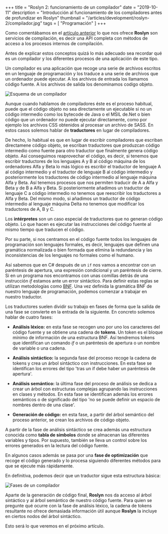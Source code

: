 +++
title = "Roslyn 2: funcionamiento de un compilador"
date = "2019-10-11"
description = "Introducción al funcionamiento de los compiladores antes de profundizar en Roslyn"
thumbnail = "/articles/development/roslyn-2/compilador.jpg"
tags = [ "Programación" ]
+++

Como comentábamos en el [artículo anterior](/blog/articles/development/roslyn-1/roslyn-1) lo que nos ofrece 
**Roslyn** son servicios de compilación, es decir una API completa con métodos de acceso a los procesos internos de compilación.

Antes de explicar estos conceptos quizá lo más adecuado sea recordar qué es un compilador y los diferentes 
procesos de una aplicación de este tipo.

Un compilador es una aplicación que recoge una serie de archivos escritos en un lenguaje de programación y 
los traduce a una serie de archivos que un ordenador puede ejecutar. A los archivos de entrada los llamamos 
código fuente. A los archivos de salida los denominamos codigo objeto.

![Esquema de un compilador](/blog/articles/development/roslyn-2/compilador.jpg "Esquema de un compilador")

Aunque cuando hablamos de compiladores éste es el proceso habitual, puede que el código objeto no sea directamente 
un ejecutable si no un código intermedio como los bytecode de Java o el MSIL de.Net o bien código que un ordenador 
no puede ejecutar directamente, como por ejemplo los archivos CSS obtenidos al procesar un archivo de SASS. En estos 
casos solemos hablar de **traductores** en lugar de compiladores.

De hecho, lo habitual es que en lugar de escribir compiladores que escriban directamene código objeto, se escriban traductores 
que produzcan código intermedio como fuente para otro traductor que finalmente genera código objeto. Así conseguimos reaprovechar 
el código, es decir, si tenemos que escribir traductores de los lenguajes A y B al código máquina de los ordenadores Alfa y Beta 
lo más lógico es escribir el traductor de lenguaje A al código intermedio y el traductor de lenguaje B al código intermedio y 
posteriormente los traductores de código intermedio al lenguaje máquina Alfa y Beta. Así tenemos procesos que nos permiten 
traducir de A a Alfa y Beta y de B a Alfa y Beta. Si posteriormente añadimos un traductor de lenguaje C a código intermedio 
no tenemos que reescribir los traductores a Alfa y Beta. Del mismo modo, si añadimos un traductor de código intermedio al 
lenguaje máquina Delta no tenemos que modificar los traductores de A, B y C.

Los **intérpretes** son un caso especial de traductores que no generan código objeto. Lo que hacen es ejecutar las instrucciones 
del código fuente al mismo tiempo que traducen el código.

Por su parte, si nos centramos en el código fuente todos los lenguajes de programación son lenguajes formales, es decir, 
lenguajes que definen una gramática normalizada o bien formada que elimina la redundancia y las inconsistencias de los 
lenguajes no formales como el humano. 

Así sabemos que en C# después de un `if` nos vamos a encontrar con un paréntesis de apertura, una expresión condicional 
y un paréntesis de cierre. Si en un programa nos encontramos con unas comillas detrás de una instrucción *if* estamos 
ante un error sintáctico. Para definir estas reglas se utilizan metodologías como 
[BNF](https://en.wikipedia.org/wiki/Backus%E2%80%93Naur_Form). Una vez definida la gramática 
BNF de nuestro lenguaje de programación, podemos comenzar a trabajar en nuestro traductor.

Los traductores suelen dividir su trabajo en fases de forma que la salida de una fase se convierte en la entrada de la 
siguiente. En concreto solemos hablar de cuatro fases:

* **Análisis léxico:** en esta fase se recogen uno por uno los caracteres del código fuente y se obtiene una cadena de **tokens**. 
Un token es el bloque mínimo de información de una estructura BNF. Así tendremos tokens que identifican un comando *if* 
o un paréntesis de apertura o un nombre de variable o una cadena.

* **Análisis sintáctico:** la segunda fase del proceso recoge la cadena de tokens y crea un árbol sintáctico con instrucciones. En 
esta fase se identifican los errores del tipo 'tras un if debe haber un paréntesis de apertura'.

* **Análisis semántico:** la última fase del proceso de análisis se dedica a crear un árbol  con estructuras complejas agrupando 
las instrucciones en clases y métodos. En esta fase se identifican además los errores semánticos o de significado del 
tipo 'no se puede definir un espacio de nombres dentro de una clase'.

* **Generación de código:** en esta fase, a partir del árbol semántico del proceso anterior, se crean los archivos de 
código objeto.

A partir de la fase de análisis sintáctico se crea además una estructura conocida como **tabla de símbolos** 
donde se almacenan las diferentes variables y tipos. Por supuesto, también se lleva un control sobre los errores 
generados en la lectura del código fuente.

En algunos casos además se pasa por una **fase de optimización** que recoge el código generado y lo procesa 
siguiendo diferentes métodos para que se ejecute más rápidamente.

En definitiva, podemos decir que un traductor sigue esta estructura básica:

![Fases de un compilador](/blog/articles/development/roslyn-2/fases-compilacion.jpg "Fases de un compilador")

Aparte de la generación de código final, **Roslyn** nos da acceso al árbol sintáctico y al árbol semántico de 
nuestro código fuente. Para quien se pregunte qué ocurre con la fase de análisis léxico, la cadena de tokens 
resultante no ofrece demasiada información útil aunque **Roslyn** la incluye en ciertos nodos del árbol sintáctico.

Esto será lo que veremos en el próximo artículo.﻿